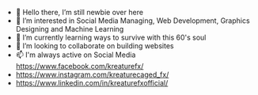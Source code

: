 - 👋 Hello there, I’m still newbie over here
- 👀 I’m interested in Social Media Managing, Web Development, Graphics Designing and Machine Learning
- 🌱 I’m currently learning ways to survive with this 60's soul 
- 💞️ I’m looking to collaborate on building websites
- 📫 I'm always active on Social Media       
     https://www.facebook.com/kreaturefx/
-    https://www.instagram.com/kreaturecaged_fx/
-    https://www.linkedin.com/in/kreaturefxofficial/

<!---
KreatureFX/KreatureFX is a ✨ special ✨ repository because its `README.md` (this file) appears on your GitHub profile.
You can click the Preview link to take a look at your changes.
--->
